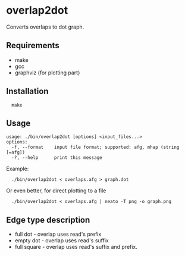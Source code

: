 # overlap2dot
Converts overlaps to dot graph.

## Requirements
- make
- gcc
- graphviz (for plotting part)

## Installation

```
  make
```

## Usage

```
usage: ./bin/overlap2dot [options] <input_files...>
options:
  -f, --format    input file format; supported: afg, mhap (string [=afg])
  -?, --help      print this message
```

Example:

```
  ./bin/overlap2dot < overlaps.afg > graph.dot
```

Or even better, for direct plotting to a file

```
  ./bin/overlap2dot < overlaps.afg | neato -T png -o graph.png
```

## Edge type description
- full dot - overlap uses read's prefix
- empty dot - overlap uses read's suffix
- full square - overlap uses read's suffix and prefix.

